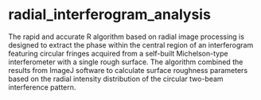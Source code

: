 # radial_interferogram_analysis
The rapid and accurate R algorithm based on radial image processing is designed to extract the phase within the central region of an interferogram featuring circular fringes acquired from a self-built Michelson-type interferometer with a single rough surface. 
The algorithm combined the results from ImageJ software to calculate surface roughness parameters based on the radial intensity distribution of the circular two-beam interference pattern.
